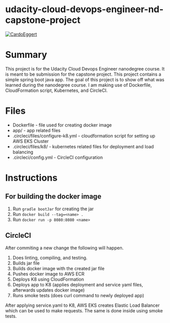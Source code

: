 # udacity-cloud-devops-engineer-nd-capstone-project
[![CardoEggert](https://circleci.com/gh/CardoEggert/udacity-cloud-devops-engineer-nd-capstone-project.svg?style=svg)](https://app.circleci.com/pipelines/github/CardoEggert/udacity-cloud-devops-engineer-nd-capstone-project?branch=main)

# Summary
This project is for the Udacity Cloud Devops Engineer nanodegree course. It is meant to be submission for the capstone project. This project contains a simple spring boot java app. The goal of this project is to show off what was learned during the nanodegree course. I am making use of Dockerfile, CloudFormation script, Kubernetes, and CircleCI.

# Files
* Dockerfile - file used for creating docker image
* app/ - app related files
* .circleci/files/configure-k8.yml - cloudformation script for setting up AWS EKS Cluster
* .circleci/files/k8/ - kubernetes related files for deployment and load balancing
* .circleci/config.yml - CircleCI configuration

# Instructions
## For building the docker image
1. Run `gradle bootJar` for creating the jar
2. Run `docker build --tag=<name> .`
3. Run `docker run -p 8080:8080 <name>`

## CircleCI
After commiting a new change the following will happen.
1. Does linting, compiling, and testing.
2. Builds jar file
3. Builds docker image with the created jar file
4. Pushes docker image to AWS ECR
4. Deploys K8 using CloudFormation
5. Deploys app to K8 (applies deployment and service yaml files, afterwards updates docker image) 
6. Runs smoke tests (does curl command to newly deployed app) 

After applying service.yaml to K8, AWS EKS creates Elastic Load Balancer which can be used to make requests. The same is done inside using smoke tests.

